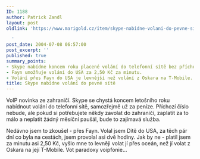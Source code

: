 ```yaml
---
ID: 1188
author: Patrick Zandl
layout: post
oldlink: 'https://www.marigold.cz/item/skype-nabidne-volani-do-pevne-site

  '
post_date: 2004-07-08 06:57:00
post_excerpt: ''
published: true
summary_points:
- Skype nabídne koncem roku placené volání do telefonní sítě bez příchozího čísla.
- Fayn umožňuje volání do USA za 2,50 Kč za minutu.
- Volání přes Fayn do USA je levnější než volání z Oskara na T-Mobile.
title: Skype nabídne volání do pevné sítě
---
```


<p>
VoIP novinka ze zahraničí. Skype se chystá koncem letošního roku nabídnout volání do telefonní sítě, samozřejmě už za peníze. Příchozí číslo nebude, ale pokud si potřebujete někdy zavolat do zahraničí, zaplatit za to málo a neplatit žádný měsíční paušál, bude to zajímavá služba. </p>
<p>
Nedávno jsem to zkoušel - přes Fayn. Volal jsem Ditě do USA, za těch pár dní co byla na cestách, jsem provolal asi dvě hodiny. Jak by ne - platil jsem za minutu asi 2,50 Kč, vyšlo mne to levněji volat jí přes oceán, než jí volat z Oskara na její T-Mobile. Vot paradoxy voipfonie...</p>
